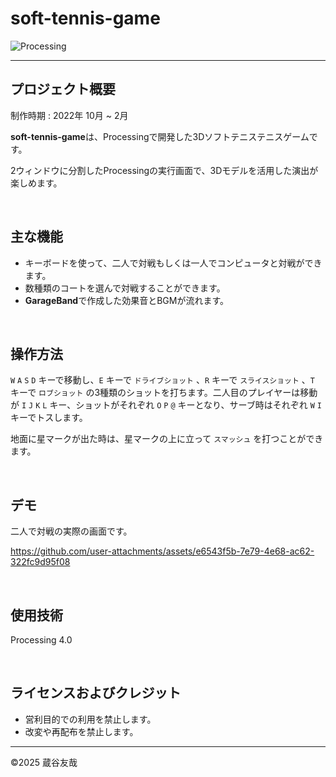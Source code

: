 # soft-tennis-game
<img alt="Processing" src="https://img.shields.io/badge/4.0-Processing-0099E5.svg?logo=&style=for-the-badge">

------

## プロジェクト概要
制作時期 : 2022年 10月 ~ 2月

**soft-tennis-game**は、Processingで開発した3Dソフトテニステニスゲームです。

2ウィンドウに分割したProcessingの実行画面で、3Dモデルを活用した演出が楽しめます。

&nbsp;  

## 主な機能
* キーボードを使って、二人で対戦もしくは一人でコンピュータと対戦ができます。
* 数種類のコートを選んで対戦することができます。
* **GarageBand**で作成した効果音とBGMが流れます。

&nbsp;  

## 操作方法
`W` `A` `S` `D` キーで移動し、`E` キーで `ドライブショット` 、`R` キーで `スライスショット` 、`T` キーで `ロブショット` の3種類のショットを打ちます。二人目のプレイヤーは移動が `I` `J` `K` `L` キー、ショットがそれぞれ `O` `P` `@` キーとなり、サーブ時はそれぞれ `W` `I` キーでトスします。

地面に星マークが出た時は、星マークの上に立って `スマッシュ` を打つことができます。

&nbsp;  

## デモ
二人で対戦の実際の画面です。

https://github.com/user-attachments/assets/e6543f5b-7e79-4e68-ac62-322fc9d95f08

&nbsp;  

## 使用技術
Processing 4.0

&nbsp;  

## ライセンスおよびクレジット
* 営利目的での利用を禁止します。
* 改変や再配布を禁止します。

------

©️2025 蔵谷友哉
